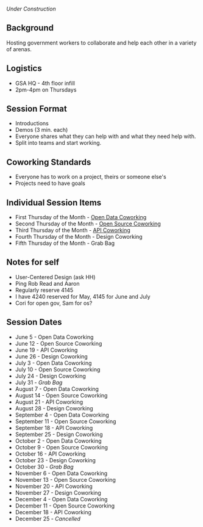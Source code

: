 *Under Construction*

## Background 
Hosting government workers to collaborate and help each other in a variety of arenas.  

## Logistics 
* GSA HQ - 4th floor infill 
* 2pm-4pm on Thursdays 

## Session Format 
* Introductions 
* Demos (3 min. each)
* Everyone shares what they can help with and what they need help with.  
* Split into teams and start working.  

## Coworking Standards 
* Everyone has to work on a project, theirs or someone else's 
* Projects need to have goals

## Individual Session Items
* First Thursday of the Month - [Open Data Coworking](https://github.com/18F/Digital_Coworking/blob/master/opendata_coworking.md)
* Second Thursday of the Month - [Open Source Coworking](https://github.com/18F/Digital_Coworking/blob/master/opensource_coworking.md)
* Third Thursday of the Month - [API Coworking](https://github.com/18F/Digital_Coworking/blob/master/api_coworking.md)
* Fourth Thursday of the Month - Design Coworking
* Fifth Thursday of the Month - Grab Bag 


## Notes for self
* User-Centered Design (ask HH)
* Ping Rob Read and Aaron 
* Regularly reserve 4145 
* I have 4240 reserved for May, 4145 for June and July
* Cori for open gov, Sam for os?

## Session Dates

* June 5 - Open Data Coworking 
* June 12 - Open Source Coworking 
* June 19 - API Coworking   
* June 26 - Design Coworking  
* July 3 - Open Data Coworking   
* July 10 - Open Source Coworking   
* July 24 - Design Coworking  
* July 31 - *Grab Bag*   
* August 7 - Open Data Coworking  
* August 14 - Open Source Coworking  
* August 21 - API Coworking  
* August 28 - Design Coworking  
* September 4 - Open Data Coworking  
* September 11 - Open Source Coworking  
* September 18 - API Coworking  
* September 25 - Design Coworking  
* October 2 - Open Data Coworking  
* October 9 - Open Source Coworking  
* October 16 - API Coworking  
* October 23 - Design Coworking    
* October 30 - *Grab Bag*  
* November 6 - Open Data Coworking  
* November 13 - Open Source Coworking  
* November 20 - API Coworking  
* November 27 - Design Coworking  
* December 4 - Open Data Coworking  
* December 11 - Open Source Coworking  
* December 18 - API Coworking  
* December 25 - *Cancelled*  







